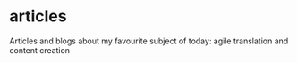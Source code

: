# articles
Articles and blogs about my favourite subject of today: agile translation and content creation
